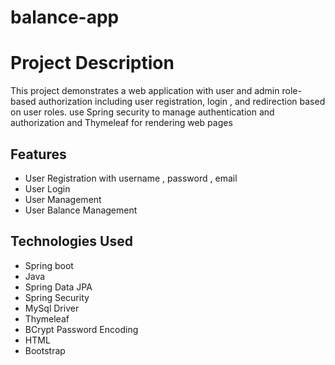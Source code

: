 # balance-app

# Project Description

This project demonstrates a web application with user and admin role-based authorization
including user registration, login , and redirection based on user roles.
use Spring security to manage authentication and authorization and Thymeleaf for rendering web pages

## Features

- User Registration with username , password , email
- User Login
- User Management
- User Balance Management 

## Technologies Used 

- Spring boot
- Java 
- Spring Data JPA 
- Spring Security
- MySql Driver
- Thymeleaf
- BCrypt Password Encoding 
- HTML 
- Bootstrap
